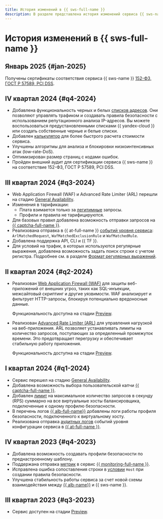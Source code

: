 ```yaml
---
title: История изменений в {{ sws-full-name }}
description: В разделе представлена история изменений сервиса {{ sws-name }}.
---
```


# История изменений в {{ sws-full-name }}

## Январь 2025 {#jan-2025}

Получены сертификаты соответствия сервиса {{ sws-name }} [152-ФЗ, ГОСТ Р 57589, PCI DSS](https://yandex.cloud/ru/security/standards).

## IV квартал 2024 {#q4-2024}

* Добавлена функциональность черных и белых [списков адресов](concepts/lists.md). Они позволяют управлять трафиком и создавать правила безопасности с использованием репутационного анализа IP-адресов. Вы можете воспользоваться предустановленными списками {{ yandex-cloud }} или создать собственные черные и белые списки.
* Добавлен [калькулятор](pricing.md) для более быстрого расчета стоимости сервиса.
* Улучшены алгоритмы для анализа и блокировки низкоинтенсивных атак (low-rate-DoS).
* Оптимизирован размер страниц с кодами ошибок.
* Пройден внешний аудит для сертификации сервиса {{ sws-name }} на соответствие 152-ФЗ, ГОСТ Р 57589, PCI DSS.

## III квартал 2024 {#q3-2024}

* Web Application Firewall (WAF) и Advanced Rate Limiter (ARL) перешли на стадию [General Availability](../overview/concepts/launch-stages.md).
* Изменения в тарификации: 
  * Плата взимается только за [легитимные](concepts/rules.md#rule-action) запросы.
  * Профили и правила не тарифицируются.
* Для базовых правил добавлена возможность отправки запросов на [{{ captcha-full-name }}](../smartcaptcha/).
* Реализована отправка в {{ at-full-name }} [событий уровня сервиса](./at-ref.md#data-plane-events): `ArlMatchedRequest`, `WafMatchedExclusionRule` и `WafMatchedRule`.
* Добавлена поддержка API, CLI и {{ TF }}.
* Для условий на трафик, в которых используются регулярные выражения, добавлена возможность задать поиск строки с учетом регистра. Подробнее см. в разделе [Формат регулярных выражений](concepts/conditions.md#regular-expressions).

## II квартал 2024 {#q2-2024}

* Реализован [Web Application Firewall (WAF)](./concepts/waf.md) для защиты веб-приложений от внешних угроз, таких как SQL-инъекции, межсайтовый скриптинг и другие уязвимости. WAF анализирует и фильтрует HTTP-запросы, блокируя потенциально вредоносные данные.

    Функциональность доступна на стадии [Preview](../overview/concepts/launch-stages.md).

* Реализован [Advanced Rate Limiter (ARL)](./concepts/arl.md) для управления нагрузкой на веб-приложения. ARL позволяет устанавливать лимиты на количество запросов, поступающих за определенный промежуток времени. Это предотвращает перегрузку и обеспечивает стабильную работу приложения.

    Функциональность доступна на стадии [Preview](../overview/concepts/launch-stages.md).

## I квартал 2024 {#q1-2024}

* Сервис перешел на стадию [General Availability](../overview/concepts/launch-stages.md).
* Добавлена возможность выбора пользовательской капчи [{{ captcha-full-name }}](../smartcaptcha/).
* Добавлен [лимит](./concepts/limits.md#limits) на максимальное количество запросов в секунду (RPS) суммарно на все виртуальные хосты балансировщика, подключенные к одному профилю безопасности.
* В перечень логов [{{ alb-full-name}}](../application-load-balancer/) добавлены логи работы профиля безопасности, подключенного к виртуальному хосту.
* Реализована отправка [аудитных логов](./at-ref.md) событий уровня конфигурации сервиса в [{{ at-full-name }}](../audit-trails/).

## IV квартал 2023 {#q4-2023}

* Добавлена возможность создавать профили безопасности по преднастроенному шаблону.
* Поддержана отправка [метрик](./metrics.md) в сервис [{{ monitoring-full-name }}](../monitoring/).
* Исправлена ошибка сопоставления строки в [условии](./concepts/conditions.md) `Host` при создании правила безопасности.
* Улучшена стабильность работы сервиса за счет новой схемы взаимодействия между [{{ alb-name}}](../application-load-balancer/) и {{ sws-name }}.

## III квартал 2023 {#q3-2023}

* Сервис доступен на стадии [Preview](../overview/concepts/launch-stages.md).